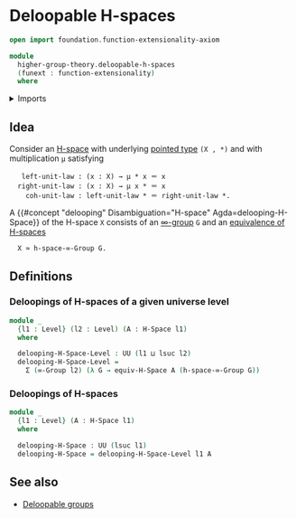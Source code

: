 # Deloopable H-spaces

```agda
open import foundation.function-extensionality-axiom

module
  higher-group-theory.deloopable-h-spaces
  (funext : function-extensionality)
  where
```

<details><summary>Imports</summary>

```agda
open import foundation.dependent-pair-types
open import foundation.universe-levels

open import higher-group-theory.higher-groups funext

open import structured-types.equivalences-h-spaces funext
open import structured-types.h-spaces funext
```

</details>

## Idea

Consider an [H-space](structured-types.h-spaces.md) with underlying
[pointed type](structured-types.pointed-types.md) `(X , *)` and with
multiplication `μ` satisfying

```text
   left-unit-law : (x : X) → μ * x ＝ x
  right-unit-law : (x : X) → μ x * ＝ x
    coh-unit-law : left-unit-law * ＝ right-unit-law *.
```

A {{#concept "delooping" Disambiguation="H-space" Agda=delooping-H-Space}} of
the H-space `X` consists of an [∞-group](higher-group-theory.higher-groups.md)
`G` and an [equivalence of H-spaces](structured-types.equivalences-h-spaces.md)

```text
  X ≃ h-space-∞-Group G.
```

## Definitions

### Deloopings of H-spaces of a given universe level

```agda
module _
  {l1 : Level} (l2 : Level) (A : H-Space l1)
  where

  delooping-H-Space-Level : UU (l1 ⊔ lsuc l2)
  delooping-H-Space-Level =
    Σ (∞-Group l2) (λ G → equiv-H-Space A (h-space-∞-Group G))
```

### Deloopings of H-spaces

```agda
module _
  {l1 : Level} (A : H-Space l1)
  where

  delooping-H-Space : UU (lsuc l1)
  delooping-H-Space = delooping-H-Space-Level l1 A
```

## See also

- [Deloopable groups](higher-group-theory.deloopable-groups.md)
